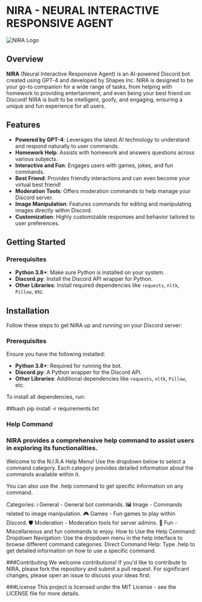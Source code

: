 # NIRA - NEURAL INTERACTIVE RESPONSIVE AGENT

![NIRA Logo](https://path/to/your/logo.png) <!-- Replace with the actual path to your logo -->

## Overview

**NIRA** (Neural Interactive Responsive Agent) is an AI-powered Discord bot created using GPT-4 and developed by Shapes Inc. NIRA is designed to be your go-to companion for a wide range of tasks, from helping with homework to providing entertainment, and even being your best friend on Discord! NIRA is built to be intelligent, goofy, and engaging, ensuring a unique and fun experience for all users.

## Features

- **Powered by GPT-4**: Leverages the latest AI technology to understand and respond naturally to user commands.
- **Homework Help**: Assists with homework and answers questions across various subjects.
- **Interactive and Fun**: Engages users with games, jokes, and fun commands.
- **Best Friend**: Provides friendly interactions and can even become your virtual best friend!
- **Moderation Tools**: Offers moderation commands to help manage your Discord server.
- **Image Manipulation**: Features commands for editing and manipulating images directly within Discord.
- **Customization**: Highly customizable responses and behavior tailored to user preferences.

## Getting Started

### Prerequisites

- **Python 3.8+**: Make sure Python is installed on your system.
- **Discord.py**: Install the Discord API wrapper for Python.
- **Other Libraries**: Install required dependencies like `requests`, `nltk`, `Pillow`, etc.

## Installation

Follow these steps to get NIRA up and running on your Discord server:

### Prerequisites

Ensure you have the following installed:

- **Python 3.8+**: Required for running the bot.
- **Discord.py**: A Python wrapper for the Discord API.
- **Other Libraries**: Additional dependencies like `requests`, `nltk`, `Pillow`, etc.

To install all dependencies, run:

##bash
pip install -r requirements.txt

### Help Command
### NIRA provides a comprehensive help command to assist users in exploring its functionalities.

Welcome to the N.I.R.A Help Menu!
Use the dropdown below to select a command category. Each category provides detailed information about the commands available within it.

You can also use the .help <command> command to get specific information on any command.

Categories:
ℹ️ General - General bot commands.
🖼️ Image - Commands related to image manipulation.
🎮 Games - Fun games to play within Discord.
🛡️ Moderation - Moderation tools for server admins.
🎉 Fun - Miscellaneous and fun commands to enjoy.
How to Use the Help Command:
Dropdown Navigation: Use the dropdown menu in the help interface to browse different command categories.
Direct Command Help: Type .help <command> to get detailed information on how to use a specific command.


###Contributing
We welcome contributions! If you'd like to contribute to NIRA, please fork the repository and submit a pull request. For significant changes, please open an issue to discuss your ideas first.

###License
This project is licensed under the MIT License - see the LICENSE file for more details.
